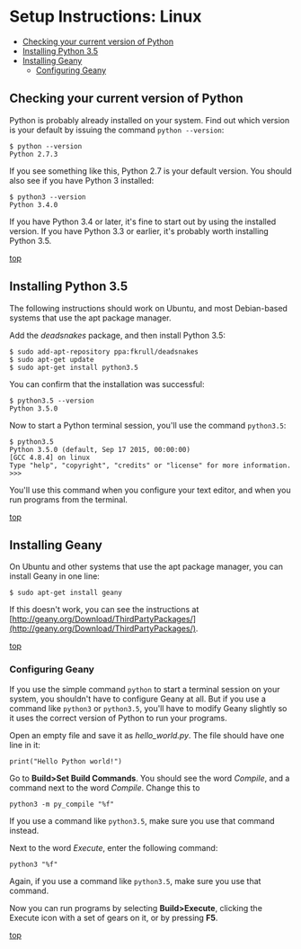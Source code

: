 Setup Instructions: Linux
===

- [Checking your current version of Python](#current_version)
- [Installing Python 3.5](#python3.5)
- [Installing Geany](#installing_geany)
    - [Configuring Geany](#configuring_geany)

<a name='current_version'></a>Checking your current version of Python
---

Python is probably already installed on your system. Find out which version is your default by issuing the command `python --version`:

    $ python --version
    Python 2.7.3

If you see something like this, Python 2.7 is your default version. You should also see if you have Python 3 installed:

    $ python3 --version
    Python 3.4.0

If you have Python 3.4 or later, it's fine to start out by using the installed version. If you have Python 3.3 or earlier, it's probably worth installing Python 3.5.

[top](#)

<a name='python3.5'></a>Installing Python 3.5
---

The following instructions should work on Ubuntu, and most Debian-based systems that use the apt package manager.

Add the *deadsnakes* package, and then install Python 3.5:

    $ sudo add-apt-repository ppa:fkrull/deadsnakes
    $ sudo apt-get update
    $ sudo apt-get install python3.5

You can confirm that the installation was successful:

    $ python3.5 --version
    Python 3.5.0

Now to start a Python terminal session, you'll use the command `python3.5`:

    $ python3.5
    Python 3.5.0 (default, Sep 17 2015, 00:00:00) 
    [GCC 4.8.4] on linux
    Type "help", "copyright", "credits" or "license" for more information.
    >>>

You'll use this command when you configure your text editor, and when you run programs from the terminal.

[top](#)

<a name='installing_geany'></a>Installing Geany
---

On Ubuntu and other systems that use the apt package manager, you can install Geany in one line:

    $ sudo apt-get install geany

If this doesn't work, you can see the instructions at [http://geany.org/Download/ThirdPartyPackages/](http://geany.org/Download/ThirdPartyPackages/).

[top](#)

<a name='configuring_geany'></a>
### Configuring Geany

If you use the simple command `python` to start a terminal session on your system, you shouldn't have to configure Geany at all. But if you use a command like `python3` or `python3.5`, you'll have to modify Geany slightly so it uses the correct version of Python to run your programs.

Open an empty file and save it as *hello_world.py*. The file should have one line in it:

    print("Hello Python world!")

Go to **Build>Set Build Commands**. You should see the word *Compile*, and a command next to the word *Compile*. Change this to

    python3 -m py_compile "%f"

If you use a command like `python3.5`, make sure you use that command instead.

Next to the word *Execute*, enter the following command:

    python3 "%f"

Again, if you use a command like `python3.5`, make sure you use that command.

Now you can run programs by selecting **Build>Execute**, clicking the Execute icon with a set of gears on it, or by pressing **F5**.

[top](#)



